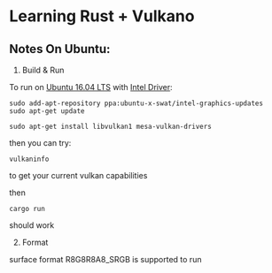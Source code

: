 Learning Rust + Vulkano
====

Notes On Ubuntu:
----

1. Build & Run

To run on [Ubuntu 16.04 LTS](https://01.org/linuxgraphics/blogs/jekstrand/2016/open-source-vulkan-drivers-intel-hardware) with [Intel Driver](https://launchpad.net/~ubuntu-x-swat/+archive/ubuntu/intel-graphics-updates):

```
sudo add-apt-repository ppa:ubuntu-x-swat/intel-graphics-updates
sudo apt-get update

sudo apt-get install libvulkan1 mesa-vulkan-drivers
```

then you can try:

```
vulkaninfo
```
 
to get your current vulkan capabilities

then

```
cargo run
```

should work

2. Format

surface format R8G8R8A8_SRGB is supported to run
